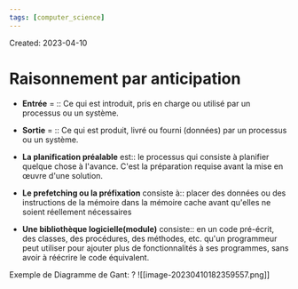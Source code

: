 ```yaml
---
tags: [computer_science] 
---
```

Created: 2023-04-10

# Raisonnement par anticipation
- **Entrée** = :: Ce qui est introduit, pris en charge ou utilisé par un processus ou un système.
<!--SR:!2024-06-02,92,206-->
- **Sortie** = :: Ce qui est produit, livré ou fourni (données) par un processus ou un système.
<!--SR:!2024-09-19,297,226-->

- **La planification préalable** est:: le processus qui consiste à planifier quelque chose à l'avance. C'est la préparation requise avant la mise en œuvre d'une solution.
<!--SR:!2024-05-20,226,226-->
- **Le prefetching ou la préfixation** consiste à:: placer des données ou des instructions de la mémoire dans la mémoire cache avant qu'elles ne soient réellement nécessaires
<!--SR:!2024-06-29,250,230-->
- **Une bibliothèque logicielle(module)** consiste:: en un code pré-écrit, des classes, des procédures, des méthodes, etc. qu'un programmeur peut utiliser pour ajouter plus de fonctionnalités à ses programmes, sans avoir à réécrire le code équivalent.
<!--SR:!2024-06-10,66,190-->

Exemple de Diagramme de Gant:
?
![[image-20230410182359557.png]]
<!--SR:!2024-07-18,160,230-->

